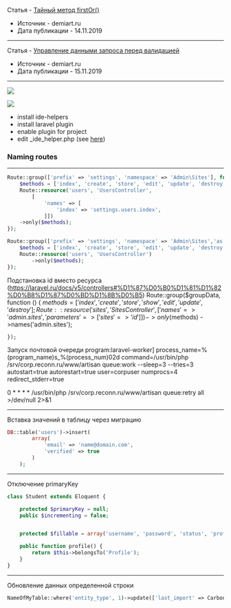 Статья - [Тайный метод firstOr()](https://laravel.demiart.ru/secret-method-firstor/)
* Источник - demiart.ru
* Дата публикации - 14.11.2019
---
Статья - [Управление данными запроса перед валидацией](https://laravel.demiart.ru/manipulating-request-data-before-performing-validation/)
* Источник - demiart.ru
* Дата публикации - 15.11.2019
---




![](../Images/45290941-748c2c80-b4f9-11e8-9021-1effed808121.png)

![](../Images/45333439-df337b80-b57e-11e8-9846-63ed00cad33b.png)

- install ide-helpers
- install laravel plugin
- enable plugin for project
- edit _ide_helper.php
(see [here](https://github.com/Haehnchen/idea-php-laravel-plugin/issues/148#issuecomment-484984699))



### Naming routes
---
```php 
Route::group(['prefix' => 'settings', 'namespace' => 'Admin\Sites'], function () {
    $methods = ['index', 'create', 'store', 'edit', 'update', 'destroy'];
    Route::resource('users', 'UsersController',
        [
            'names' => [
                'index' => 'settings.users.index',
            ]])
    ->only($methods);
});
```
```php
Route::group(['prefix' => 'settings', 'namespace' => 'Admin\Sites','as' => 'settings.'], function () {
    $methods = ['index', 'create', 'store', 'edit', 'update', 'destroy'];
    Route::resource('users', 'UsersController')
        ->only($methods);
});
```


Подстановка id вместо ресурса
(https://laravel.ru/docs/v5/controllers#%D1%87%D0%B0%D1%81%D1%82%D0%B8%D1%87%D0%BD%D1%8B%D0%B5)
 Route::group($groupData, function () {
        $methods = ['index', 'create', 'store', 'show', 'edit', 'update', 'destroy'];
        Route::resource('sites', 'SitesController',
            ['names' => 'admin.sites',
                'parameters' => ['sites' => 'id']])
            ->only($methods)
            ->names('admin.sites');

    });


Запуск почтовой очереди
program:laravel-worker]
process_name=%(program_name)s_%(process_num)02d
command=/usr/bin/php /srv/corp.reconn.ru/www/artisan queue:work --sleep=3 --tries=3
autostart=true
autorestart=true
user=corpuser
numprocs=4
redirect_stderr=true


0 * * * * /usr/bin/php /srv/corp.reconn.ru/www/artisan queue:retry all >/dev/null 2>&1




***
Вставка значений в таблицу через миграцию
```php
DB::table('users')->insert(
        array(
            'email' => 'name@domain.com',
            'verified' => true
        )
    );
```
***
Отключение primaryKey
```php
class Student extends Eloquent {

    protected $primaryKey = null;
    public $incrementing = false;


    protected $fillable = array('username', 'password', 'status', 'profile_id');

    public function profile() {
        return $this->belongsTo('Profile');
    }
}
```
***
Обновление данных определенной строки
```php
NameOfMyTable::where('entity_type', 1)->update(['last_import' => Carbon::now()]);
```